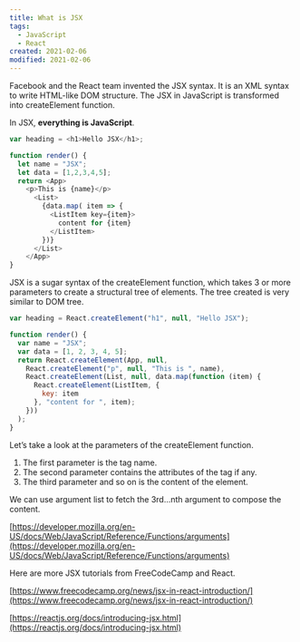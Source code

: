```yaml
---
title: What is JSX
tags:
  - JavaScript
  - React
created: 2021-02-06
modified: 2021-02-06
---
```




Facebook and the React team invented the JSX syntax. It is an XML syntax to write HTML-like DOM structure. The JSX in JavaScript is transformed into createElement function.

In JSX, **everything is JavaScript**.


```js
var heading = <h1>Hello JSX</h1>;

function render() {
  let name = "JSX";
  let data = [1,2,3,4,5];
  return <App>
    <p>This is {name}</p>
      <List>
        {data.map( item => {
          <ListItem key={item}>
            content for {item}
          </ListItem>
        })}
      </List>
    </App>
}
```


JSX is a sugar syntax of the createElement function, which takes 3 or more parameters to create a structural tree of elements. The tree created is very similar to DOM tree.


```js
var heading = React.createElement("h1", null, "Hello JSX");

function render() {
  var name = "JSX";
  var data = [1, 2, 3, 4, 5];
  return React.createElement(App, null, 
    React.createElement("p", null, "This is ", name),
    React.createElement(List, null, data.map(function (item) {
      React.createElement(ListItem, {
        key: item
      }, "content for ", item);
    }))
  );
}
```


Let’s take a look at the parameters of the createElement function.

1. The first parameter is the tag name.
2. The second parameter contains the attributes of the tag if any.
3. The third parameter and so on is the content of the element.

We can use argument list to fetch the 3rd...nth argument to compose the content.

[https://developer.mozilla.org/en-US/docs/Web/JavaScript/Reference/Functions/arguments](https://developer.mozilla.org/en-US/docs/Web/JavaScript/Reference/Functions/arguments)

Here are more JSX tutorials from FreeCodeCamp and React.

[https://www.freecodecamp.org/news/jsx-in-react-introduction/](https://www.freecodecamp.org/news/jsx-in-react-introduction/)

[https://reactjs.org/docs/introducing-jsx.html](https://reactjs.org/docs/introducing-jsx.html)